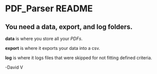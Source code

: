 # PDF_Parser README
## You need a data, export, and log folders.

**data** is where you store all your *PDFs*.

**export** is where it exports your data into a csv.

**log** is where it logs files that were skipped for not fitting defined criteria.

-David V
